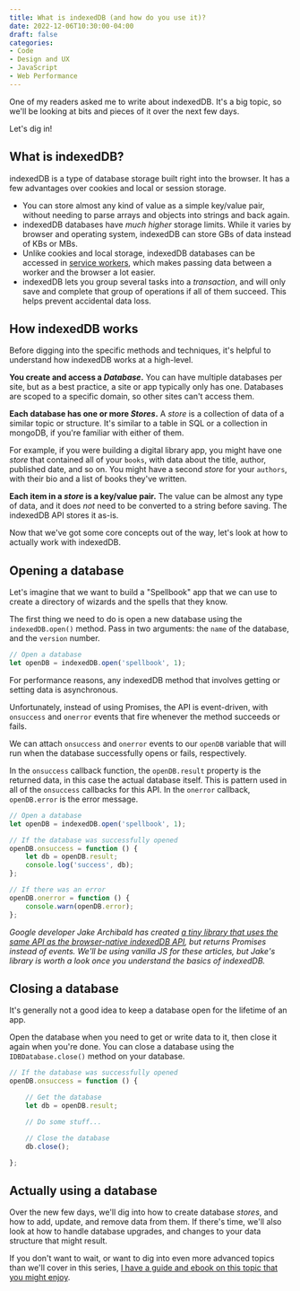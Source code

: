 ```yaml
---
title: What is indexedDB (and how do you use it)?
date: 2022-12-06T10:30:00-04:00
draft: false
categories:
- Code
- Design and UX
- JavaScript
- Web Performance
---
```


One of my readers asked me to write about indexedDB. It's a big topic, so we'll be looking at bits and pieces of it over the next few days.

Let's dig in!


## What is indexedDB?

indexedDB is a type of database storage built right into the browser. It has a few advantages over cookies and local or session storage.

- You can store almost any kind of value as a simple key/value pair, without needing to parse arrays and objects into strings and back again.
- indexedDB databases have _much higher_ storage limits. While it varies by browser and operating system, indexedDB can store GBs of data instead of KBs or MBs.
- Unlike cookies and local storage, indexedDB databases can be accessed in [service workers](https://vanillajsguides.com/service-workers), which makes passing data between a worker and the browser a lot easier.
- indexedDB lets you group several tasks into a _transaction_, and will only save and complete that group of operations if all of them succeed. This helps prevent accidental data loss.


## How indexedDB works

Before digging into the specific methods and techniques, it's helpful to understand how indexedDB works at a high-level.

**You create and access a _Database_.** You can have multiple databases per site, but as a best practice, a site or app typically only has one. Databases are scoped to a specific domain, so other sites can't access them.

**Each database has one or more _Stores_.** A _store_ is a collection of data of a similar topic or structure. It's similar to a table in SQL or a collection in mongoDB, if you're familiar with either of them.

For example, if you were building a digital library app, you might have one _store_ that contained all of your `books`, with data about the title, author, published date, and so on. You might have a second _store_ for your `authors`, with their bio and a list of books they've written.

**Each item in a _store_ is a key/value pair.** The value can be almost any type of data, and it does _not_ need to be converted to a string before saving. The indexedDB API stores it as-is.

Now that we've got some core concepts out of the way, let's look at how to actually work with indexedDB.


## Opening a database

Let's imagine that we want to build a "Spellbook" app that we can use to create a directory of wizards and the spells that they know.

The first thing we need to do is open a new database using the `indexedDB.open()` method. Pass in two arguments: the `name` of the database, and the `version` number.

```javascript
// Open a database
let openDB = indexedDB.open('spellbook', 1);
```

For performance reasons, any indexedDB method that involves getting or setting data is asynchronous.

Unfortunately, instead of using Promises, the API is event-driven, with `onsuccess` and `onerror` events that fire whenever the method succeeds or fails.

We can attach `onsuccess` and `onerror` events to our `openDB` variable that will run when the database successfully opens or fails, respectively.

In the `onsuccess` callback function, the `openDB.result` property is the returned data, in this case the actual database itself. This is pattern used in all of the `onsuccess` callbacks for this API. In the `onerror` callback, `openDB.error` is the error message.

```javascript
// Open a database
let openDB = indexedDB.open('spellbook', 1);

// If the database was successfully opened
openDB.onsuccess = function () {
	let db = openDB.result;
	console.log('success', db);
};

// If there was an error
openDB.onerror = function () {
	console.warn(openDB.error);
};
```

_Google developer Jake Archibald has created [a tiny library that uses the same API as the browser-native indexedDB API](https://github.com/jakearchibald/idb), but returns Promises instead of events. We'll be using vanilla JS for these articles, but Jake's library is worth a look once you understand the basics of indexedDB._


## Closing a database

It's generally not a good idea to keep a database open for the lifetime of an app.

Open the database when you need to get or write data to it, then close it again when you're done. You can close a database using the `IDBDatabase.close()` method on your database.

```javascript
// If the database was successfully opened
openDB.onsuccess = function () {

	// Get the database
	let db = openDB.result;

	// Do some stuff...

	// Close the database
	db.close();

};
```


## Actually using a database

Over the new few days, we'll dig into how to create database _stores_, and how to add, update, and remove data from them. If there's time, we'll also look at how to handle database upgrades, and changes to your data structure that might result.

If you don't want to wait, or want to dig into even more advanced topics than we'll cover in this series, [I have a guide and ebook on this topic that you might enjoy](https://vanillajsguides.com/browser-storage/).